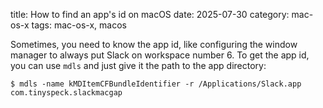 title: How to find an app's id on macOS
date: 2025-07-30
category: mac-os-x
tags: mac-os-x, macos

Sometimes, you need to know the app id, like configuring the window
manager to always put Slack on workspace number 6. To get the app id,
you can use `mdls` and just give it the path to the app directory:

```text
$ mdls -name kMDItemCFBundleIdentifier -r /Applications/Slack.app
com.tinyspeck.slackmacgap
```

